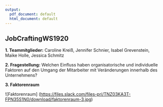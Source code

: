 ```yaml
---
output:
  pdf_document: default
  html_document: default
---
```

## JobCraftingWS1920



**1. Teammitglieder:** Caroline Kreiß, Jennifer Schnier, Isabel Grevenstein, Maike Holle, Jessica Schmitz

**2. Fragestellung:** Welchen Einfluss haben organisatorische und individuelle Faktoren auf den Umgang der Mitarbeiter mit Veränderungen innerhalb des Unternehmens?

**3. Faktorenraum**

![Faktorenraum] (https://files.slack.com/files-pri/TNZ03KA3T-FPN35S1N0/download/faktorenraum-3.jpg)